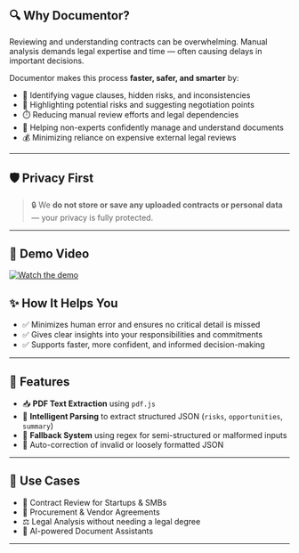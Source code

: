 
## 🔍 Why Documentor?

Reviewing and understanding contracts can be overwhelming. Manual analysis demands legal expertise and time — often causing delays in important decisions.

Documentor makes this process **faster, safer, and smarter** by:
- 🚩 Identifying vague clauses, hidden risks, and inconsistencies
- 🤝 Highlighting potential risks and suggesting negotiation points
- ⏱️ Reducing manual review efforts and legal dependencies
- 🧠 Helping non-experts confidently manage and understand documents
- 💰 Minimizing reliance on expensive external legal reviews

---

## 🛡️ Privacy First

> 🔒 We **do not store or save any uploaded contracts or personal data** — your privacy is fully protected.

---

## 🎥 Demo Video

[![Watch the demo](https://img.youtube.com/vi/9Avh8Zi-S7U/maxresdefault.jpg)](https://youtu.be/9Avh8Zi-S7U)


## ✨ How It Helps You

- ✅ Minimizes human error and ensures no critical detail is missed  
- ✅ Gives clear insights into your responsibilities and commitments  
- ✅ Supports faster, more confident, and informed decision-making  

---

## 🚀 Features

- 📥 **PDF Text Extraction** using `pdf.js`
- 🧠 **Intelligent Parsing** to extract structured JSON (`risks`, `opportunities`, `summary`)
- 🔁 **Fallback System** using regex for semi-structured or malformed inputs
- 🧼 Auto-correction of invalid or loosely formatted JSON

---

## 📂 Use Cases

- 📜 Contract Review for Startups & SMBs  
- 💼 Procurement & Vendor Agreements  
- ⚖️ Legal Analysis without needing a legal degree  
- 🤖 AI-powered Document Assistants  

---
